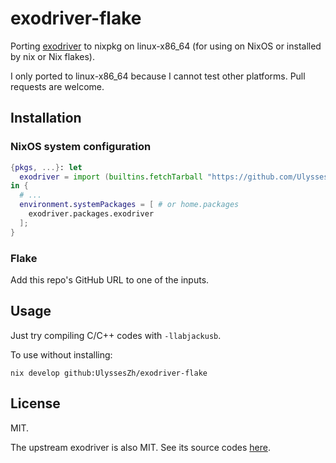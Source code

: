 # exodriver-flake

Porting [exodriver](https://labjack.com/pages/support/?doc=%2Fsoftware-driver%2Finstaller-downloads%2Fexodriver%2F)
to nixpkg on linux-x86_64
(for using on NixOS or installed by nix or Nix flakes).

I only ported to linux-x86_64 because I cannot test other platforms.
Pull requests are welcome.

## Installation

### NixOS system configuration

```nix
{pkgs, ...}: let
  exodriver = import (builtins.fetchTarball "https://github.com/UlyssesZh/exodriver-flake/archive/master.tar.gz");
in {
  # ...
  environment.systemPackages = [ # or home.packages
    exodriver.packages.exodriver
  ];
}
```

### Flake

Add this repo's GitHub URL to one of the inputs.

## Usage

Just try compiling C/C++ codes with `-llabjackusb`.

To use without installing:

```shell
nix develop github:UlyssesZh/exodriver-flake
```

## License

MIT.

The upstream exodriver is also MIT.
See its source codes [here](https://github.com/labjack/exodriver).
